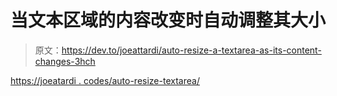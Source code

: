 # 当文本区域的内容改变时自动调整其大小

> 原文：<https://dev.to/joeattardi/auto-resize-a-textarea-as-its-content-changes-3hch>

[https://joeatardi . codes/auto-resize-textarea/](https://joeattardi.codes/auto-resize-textarea/)